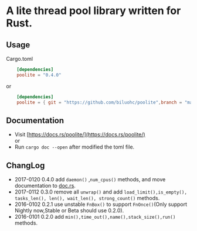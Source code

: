 # A lite thread pool library written for Rust. 

## Usage
Cargo.toml

```toml
    [dependencies]
    poolite = "0.4.0"
```
or
```toml
    [dependencies]  
    poolite = { git = "https://github.com/biluohc/poolite",branch = "master", version = "0.4.0" }
```

## Documentation  
* Visit [https://docs.rs/poolite/](https://docs.rs/poolite/)  
or 
* Run `cargo doc --open` after modified the toml file.

## ChangLog
* 2017-0120 0.4.0 add `daemon()` ,`num_cpus()` methods, and move documentation to [doc.rs](https://docs.rs/poolite/).
* 2017-0112 0.3.0 remove all `unwrap()` and add `load_limit(),is_empty(), tasks_len(), len(), wait_len(), strong_count()` methods.
* 2016-0102 0.2.1 use unstable `FnBox()` to support `FnOnce()`(Only support Nightly now,Stable or Beta should use 0.2.0).
* 2016-0101 0.2.0 add `min(),time_out(),name(),stack_size(),run()` methods.